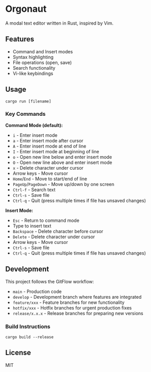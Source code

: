 # Orgonaut

A modal text editor written in Rust, inspired by Vim.

## Features

- Command and Insert modes
- Syntax highlighting
- File operations (open, save)
- Search functionality
- Vi-like keybindings

## Usage

```
cargo run [filename]
```

### Key Commands

**Command Mode (default):**
- `i` - Enter insert mode
- `a` - Enter insert mode after cursor
- `A` - Enter insert mode at end of line
- `I` - Enter insert mode at beginning of line
- `o` - Open new line below and enter insert mode
- `O` - Open new line above and enter insert mode
- `x` - Delete character under cursor
- Arrow keys - Move cursor
- `Home`/`End` - Move to start/end of line
- `PageUp`/`PageDown` - Move up/down by one screen
- `Ctrl-f` - Search text
- `Ctrl-s` - Save file
- `Ctrl-q` - Quit (press multiple times if file has unsaved changes)

**Insert Mode:**
- `Esc` - Return to command mode
- Type to insert text
- `Backspace` - Delete character before cursor
- `Delete` - Delete character under cursor
- Arrow keys - Move cursor
- `Ctrl-s` - Save file
- `Ctrl-q` - Quit (press multiple times if file has unsaved changes)

## Development

This project follows the GitFlow workflow:

- `main` - Production code
- `develop` - Development branch where features are integrated
- `feature/xxx` - Feature branches for new functionality
- `hotfix/xxx` - Hotfix branches for urgent production fixes
- `release/x.x.x` - Release branches for preparing new versions

### Build Instructions

```
cargo build --release
```

## License

MIT